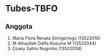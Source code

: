 # Tubes-TBFO

## Anggota 
1. Maria Flora Renata Siringoringo (13522010)
2. M Athaullah Daffa Kusuma M (13522044)
3. Dzaky Satrio Nugroho (13522059)

